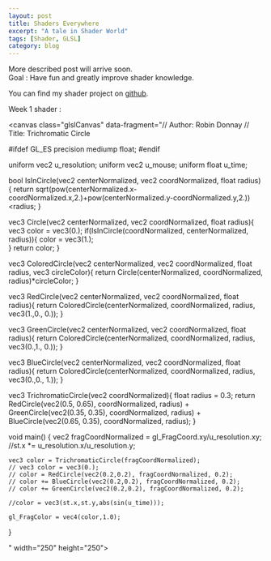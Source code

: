 ```yaml
---
layout: post
title: Shaders Everywhere
excerpt: "A tale in Shader World"
tags: [Shader, GLSL]
category: blog
---
```


More described post will arrive soon.  
Goal : Have fun and greatly improve shader knowledge.  

You can find my shader project on [github](https://github.com/Aros69/ShadersEverywhere).  

Week 1 shader :  
<script type="text/javascript" src="https://rawgit.com/patriciogonzalezvivo/glslCanvas/master/dist/GlslCanvas.js"></script>
<canvas class="glslCanvas" data-fragment="// Author: Robin Donnay
// Title: Trichromatic Circle

#ifdef GL_ES
precision mediump float;
#endif

uniform vec2 u_resolution;
uniform vec2 u_mouse;
uniform float u_time;

bool IsInCircle(vec2 centerNormalized, vec2 coordNormalized, float radius){
    return sqrt(pow(centerNormalized.x-coordNormalized.x,2.)+pow(centerNormalized.y-coordNormalized.y,2.))<radius;
}

vec3 Circle(vec2 centerNormalized, vec2 coordNormalized, float radius){
	vec3 color = vec3(0.);
    if(IsInCircle(coordNormalized, centerNormalized, radius)){
        color = vec3(1.);        
    }
    return color;
}

vec3 ColoredCircle(vec2 centerNormalized, vec2 coordNormalized, float radius, vec3 circleColor){
	return Circle(centerNormalized, coordNormalized, radius)*circleColor;
}

vec3 RedCircle(vec2 centerNormalized, vec2 coordNormalized, float radius){
	return ColoredCircle(centerNormalized, coordNormalized, radius, vec3(1.,0., 0.));
}

vec3 GreenCircle(vec2 centerNormalized, vec2 coordNormalized, float radius){
	return ColoredCircle(centerNormalized, coordNormalized, radius, vec3(0.,1., 0.));
}

vec3 BlueCircle(vec2 centerNormalized, vec2 coordNormalized, float radius){
    	return ColoredCircle(centerNormalized, coordNormalized, radius, vec3(0.,0., 1.));
}

vec3 TrichromaticCircle(vec2 coordNormalized){
    float radius = 0.3;
    return RedCircle(vec2(0.5, 0.65), coordNormalized, radius) +
        GreenCircle(vec2(0.35, 0.35), coordNormalized, radius) +
        BlueCircle(vec2(0.65, 0.35), coordNormalized, radius);
}

void main() {
    vec2 fragCoordNormalized = gl_FragCoord.xy/u_resolution.xy;
    //st.x *= u_resolution.x/u_resolution.y;

    vec3 color = TrichromaticCircle(fragCoordNormalized);
    // vec3 color = vec3(0.);
    // color = RedCircle(vec2(0.2,0.2), fragCoordNormalized, 0.2);
    // color += BlueCircle(vec2(0.2,0.2), fragCoordNormalized, 0.2);
    // color += GreenCircle(vec2(0.2,0.2), fragCoordNormalized, 0.2);

    //color = vec3(st.x,st.y,abs(sin(u_time)));

    gl_FragColor = vec4(color,1.0);
}

" width="250" height="250"></canvas>